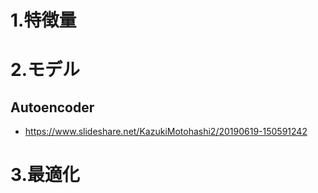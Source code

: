 # **1.特徴量**

# **2.モデル**

## Autoencoder
* https://www.slideshare.net/KazukiMotohashi2/20190619-150591242

# **3.最適化**

